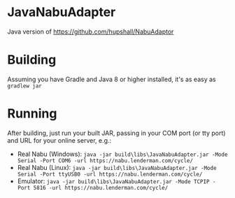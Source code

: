 # JavaNabuAdapter
Java version of https://github.com/hupshall/NabuAdaptor

# Building
Assuming you have Gradle and Java 8 or higher installed, it's as easy as `gradlew jar`

# Running
After building, just run your built JAR, passing in your COM port (or tty port) and URL for your online server, e.g.:
* Real Nabu (Windows): `java -jar build\libs\JavaNabuAdapter.jar -Mode Serial -Port COM6 -url https://nabu.lenderman.com/cycle/`
* Real Nabu (Linux): `java -jar build\libs\JavaNabuAdapter.jar -Mode Serial -Port ttyUSB0 -url https://nabu.lenderman.com/cycle/`
* Emulator: `java -jar build\libs\JavaNabuAdapter.jar -Mode TCPIP -Port 5816 -url https://nabu.lenderman.com/cycle/`